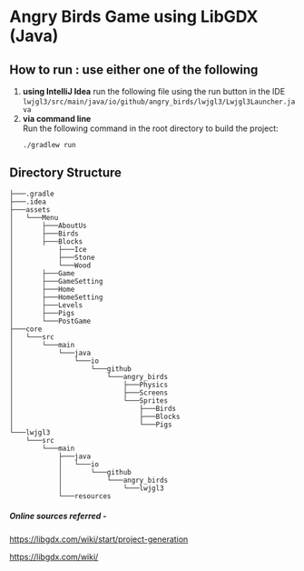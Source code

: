 # Angry Birds Game using LibGDX (Java)
## How to run : use either one of the following
1. **using IntelliJ Idea**
   run the following file using the run button in the IDE
   `lwjgl3/src/main/java/io/github/angry_birds/lwjgl3/Lwjgl3Launcher.java`
2. **via command line**     
   Run the following command in the root directory to build the project:
     ```
   ./gradlew run
     ```

## Directory Structure

```plaintext
├───.gradle
├───.idea
├───assets
│   └───Menu
│       ├───AboutUs
│       ├───Birds
│       ├───Blocks
│           ├───Ice
│           ├───Stone
│           └───Wood
│       ├───Game
│       ├───GameSetting
│       ├───Home
│       ├───HomeSetting
│       ├───Levels
│       ├───Pigs
│       └───PostGame
├───core
│   └───src
│       └───main
│           └───java
│               └───io
│                   └───github
│                       └───angry_birds
│                           ├───Physics
│                           ├───Screens
│                           └───Sprites
│                               ├───Birds
│                               ├───Blocks
│                               └───Pigs
└───lwjgl3
    └───src
        └───main
            ├───java
            │   └───io
            │       └───github
            │           └───angry_birds
            │               └───lwjgl3
            └───resources

```
##### Online sources referred -
https://libgdx.com/wiki/start/project-generation

https://libgdx.com/wiki/
